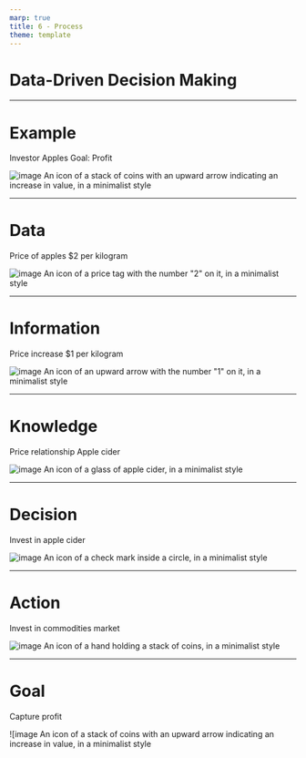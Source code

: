 ```yaml
---
marp: true
title: 6 - Process
theme: template
---
```


<!-- _class: title-only -->

# Data-Driven Decision Making

---

<!-- _class: title-two-content-left-center -->

# Example

Investor
Apples
Goal: Profit

![image An icon of a stack of coins with an upward arrow indicating an increase in value, in a minimalist style](images/placeholder.png)

---

<!-- _class: title-two-content-left-center -->

# Data

Price of apples
$2 per kilogram

![image An icon of a price tag with the number "2" on it, in a minimalist style](images/placeholder.png)

---

<!-- _class: title-two-content-left-center -->

# Information

Price increase
$1 per kilogram

![image An icon of an upward arrow with the number "1" on it, in a minimalist style](images/placeholder.png)

---

<!-- _class: title-two-content-left-center -->

# Knowledge

Price relationship
Apple cider

![image An icon of a glass of apple cider, in a minimalist style](images/placeholder.png)

---

<!-- _class: title-two-content-left-center -->

# Decision

Invest in apple cider

![image An icon of a check mark inside a circle, in a minimalist style](images/placeholder.png)

---

<!-- _class: title-two-content-left-center -->

# Action

Invest in commodities market

![image An icon of a hand holding a stack of coins, in a minimalist style](images/placeholder.png)

---

<!-- _class: title-two-content-left-center -->

# Goal

Capture profit

![image An icon of a stack of coins with an upward arrow indicating an increase in value, in a minimalist style